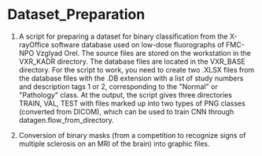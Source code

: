 # Dataset_Preparation

1) A script for preparing a dataset for binary classification from the X-rayOffice software database used on low-dose fluorographs of FMC-NPO Vzglyad Orel. The source files are stored on the workstation in the VXR_KADR directory. The database files are located in the VXR_BASE directory. For the script to work, you need to create two .XLSX files from the database files with the .DB extension with a list of study numbers and description tags 1 or 2, corresponding to the "Normal" or "Pathology" class. At the output, the script gives three directories TRAIN, VAL, TEST with files marked up into two types of PNG classes (converted from DICOM), which can be used to train CNN through datagen.flow_from_directory.

2) Conversion of binary masks (from a competition to recognize signs of multiple sclerosis on an MRI of the brain) into graphic files.
